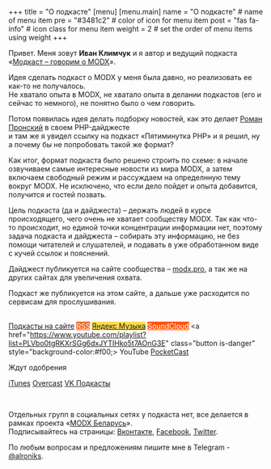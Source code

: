 +++
title = "О подкасте"
[menu]
[menu.main]
    name = "О подкасте" # name of menu item 
    pre = "#3481c2" # color of icon for menu item
    post = "fas fa-info" # icon class for menu item
    weight = 2 # set the order of menu items using weight
+++

Привет. Меня зовут **Иван Климчук** и я автор и ведущий подкаста «[Модкаст – говорим о MODX](/)».

Идея сделать подкаст о MODX у меня была давно, но реализовать ее как-то не получалось.<br>Не хватало опыта в MODX, не хватало опыта в делании подкастов (его и сейчас то немного), не понятно было о чем говорить. 

Потом появилась идея делать подборку новостей, как это делает [Роман Пронский](https://habr.com/ru/users/pronskiy/posts/) в своем PHP-дайджесте<br> и там же я увидел ссылку на подкаст «Пятиминутка PHP» и я решил, ну а почему бы не попробовать такой же формат?

Как итог, формат подкаста было решено строить по схеме: в начале озвучиваем самые интересные новости из мира MODX, а затем включаем свободный режим и рассуждаем на определнную тему вокруг MODX. Не исключено, что если дело пойдет и опыта добавится, получится и гостей позвать.

Цель подкаста (да и дайджеста) – держать людей в курсе происходящего, чего очень не хватает сообществу MODX. Так как что-то происходит, но единой точки концентрации информации нет, поэтому задача подкаста и дайджеста – собирать эту информацию, не без помощи читателей и слушателей, и подавать в уже обработанном виде с кучей ссылок и пояснений.  

Дайджест публикуется на сайте сообщества – [modx.pro](https://modx.pro), а так же на других сайтах для увеличения охвата.

Подкаст же публикуется на этом сайте, а дальше уже расходится по сервисам для прослушивания.<br><br>

<a href="/episode/" class="button is-primary"><span class="icon"><i class="fas fa-th-list"></i></span><span>Подкасты на сайте</span></a>
<a href="/episode/index.xml" class="button is-warning" style="background-color:#f26522;color:#fff;"><span class="icon"><i class="fas fa-rss"></i></span><span>RSS</span></a>
<a href="https://music.yandex.ru/album/7133163" class="button is-warning" style="background-color:#ffdb4d;"><span class="icon"><i class="fab fa-yandex"></i></span><span>Яндекс Музыка</span></a>
<a href="https://soundcloud.com/modcastby" class="button is-warning" style="background-color:#f50;color:#fff;"><span class="icon"><i class="fab fa-soundcloud"></i></span><span>SoundCloud</span></a>
<a href="https://www.youtube.com/playlist?list=PLVbo0tgRKXrSGg6dxJYTIHko5t7AOnG3E" class="button is-danger" style="background-color:#f00;><span class="icon"><i class="fab fa-youtube"></i></span><span> YouTube</span></a>
<a href="https://pca.st/LIa4" class="button"><span class="icon"><i class="far fa-question-circle"></i></span><span>PocketCast</span></a>

Ждут одобрения

<a href="" class="button"><span class="icon"><i class="fab fa-itunes-note"></i></span><span>iTunes</span></a>
<a href="" class="button"><span class="icon"><i class="fas fa-podcast"></i></span><span>Overcast</span></a>
<a href="" class="button"><span class="icon"><i class="fab fa-vk"></i></span><span>VK Подкасты</span></a>


<br>

Отдельных групп в социальных сетях у подкаста нет, все делается в рамках проекта «[MODX Беларусь](https://modx.by)».
<br>Подписывайтесь на страницы: [Вконтакте](https://vk.com/modxby), [Facebook](https://www.facebook.com/modxby), [Twitter](https://twitter.com/modxby).

По любым вопросам и предложениям пишите мне в Telegram - [@alroniks](https://t.me/alroniks).

